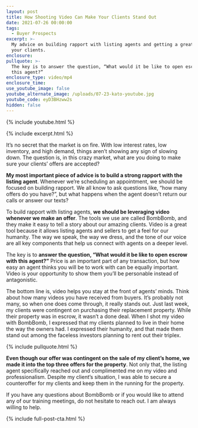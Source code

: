 ```yaml
---
layout: post
title: How Shooting Video Can Make Your Clients Stand Out
date: 2021-07-26 00:00:00
tags:
  - Buyer Prospects
excerpt: >-
  My advice on building rapport with listing agents and getting a great deal for
  your clients.
enclosure:
pullquote: >-
  The key is to answer the question, “What would it be like to open escrow with
  this agent?”
enclosure_type: video/mp4
enclosure_time:
use_youtube_image: false
youtube_alternate_image: /uploads/07-23-kato-youtube.jpg
youtube_code: eyD3BHzww2s
hidden: false
---
```

{% include youtube.html %}

{% include excerpt.html %}

It’s no secret that the market is on fire. With low interest rates, low inventory, and high demand, things aren’t showing any sign of slowing down. The question is, in this crazy market, what are you doing to make sure your clients’ offers are accepted?

**My most important piece of advice is to build a strong rapport with the listing agent**. Whenever we’re scheduling an appointment, we should be focused on building rapport. We all know to ask questions like, “how many offers do you have?”, but what happens when the agent doesn’t return our calls or answer our texts?

To build rapport with listing agents, **we should be leveraging video whenever we make an offer**. The tools we use are called BombBomb, and they make it easy to tell a story about our amazing clients. Video is a great tool because it allows listing agents and sellers to get a feel for our humanity. The way we speak, the way we dress, and the tone of our voice are all key components that help us connect with agents on a deeper level.

The key is to **answer the question, “What would it be like to open escrow with this agent?”** Price is an important part of any transaction, but how easy an agent thinks you will be to work with can be equally important. Video is your opportunity to show them you’ll be personable instead of antagonistic.

The bottom line is, video helps you stay at the front of agents’ minds. Think about how many videos you have received from buyers. It’s probably not many, so when one does come through, it really stands out. Just last week, my clients were contingent on purchasing their replacement property. While their property was in escrow, it wasn’t a done deal. When I shot my video with BombBomb, I expressed that my clients planned to live in their home the way the owners had. I expressed their humanity, and that made them stand out among the faceless investors planning to rent out their triplex.

{% include pullquote.html %}

**Even though our offer was contingent on the sale of my client’s home, we made it into the top three offers for the property**. Not only that, the listing agent specifically reached out and complimented me on my video and professionalism. Despite my client’s situation, I was able to secure a counteroffer for my clients and keep them in the running for the property.

If you have any questions about BombBomb or if you would like to attend any of our training meetings, do not hesitate to reach out. I am always willing to help.

{% include full-post-cta.html %}
